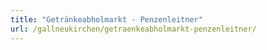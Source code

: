```yaml
---
title: "Getränkeabholmarkt - Penzenleitner"
url: /gallneukirchen/getraenkeabholmarkt-penzenleitner/
---
```

